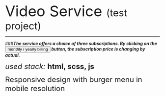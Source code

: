 <font size="10">Video Service <font size="6">(test project)</font></font>
___
###***The service offers a choice of three subscriptions. By clicking on the <button name="button">monthly / yearly billing</button> button, the subscription price is changing by actual.***

<font size="5">*used stack:* **html, scss, js**</font>

<font size="5">Responsive design with burger menu in mobile resolution</font>